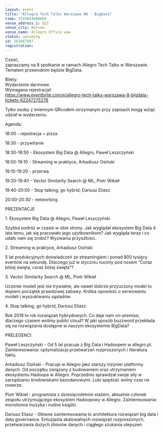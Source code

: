 ```yaml
---
layout: event
title: "Allegro Tech Talks Warszawa #8 - BigData"
time: 1559664000000
venue_address_1: Q22
venue_city: Warsaw
venue_name: Allegro Office waw
status: upcoming
id: 261667607
registration: 
---
```


<p>Cześć,<br />zapraszamy na 8 spotkanie w ramach Allegro Tech Talks w Warszawie. Tematem przewodnim będzie BigData.</p>
<p>Bilety:<br />Wydarzenie darmowe.<br />Wymagana rejestracja!<br /><a href="https://www.eventbrite.com/e/allegro-tech-talks-warszawa-8-bigdata-tickets-62247275276" class="linkified">https://www.eventbrite.com/e/allegro-tech-talks-warszawa-8-bigdata-tickets-62247275276</a></p>
<p>Tylko osoby z imiennym QRcodem otrzymanym przy zapisach mogą wziąć udział w wydarzeniu.</p>
<p>Agenda:</p>
<p>18:00 - rejestracja + pizza</p>
<p>18:30 - przywitanie</p>
<p>18:30-18:50 - Ekosystem Big Data @ Allegro, Paweł Leszczyński</p>
<p>18:50-19:10 - Streaming w praktyce, Arkadiusz Osiński</p>
<p>19:10-19:20 - przerwa</p>
<p>19:20-19:40 - Vector Similarity Search @ ML, Piotr Wikieł</p>
<p>19:40-20:00 - Stop talking, go hybrid, Dariusz Eliasz</p>
<p>20:00-20:30 - networking</p>
<p>PREZENTACJE</p>
<p>1. Ekosystem Big Data @ Allegro, Paweł Leszczyński</p>
<p>Szybka podróż w czasie w obie strony. Jak wyglądał ekosystem Big Data 4 lata temu, jak się pracowało jego użytkownikom? Jak wygląda teraz i co udało nam się zrobić? Wyzwania przyszłości.</p>
<p>2. Streaming w praktyce, Arkadiusz Osiński</p>
<p>5 lat produkcyjnych doświadczeń ze streamingiem i ponad 800 tysięcy eventów na sekundę. Dlaczego już w styczniu nucimy pod nosem “Coraz bliżej święta, coraz bliżej święta”?</p>
<p>3. Vector Similarity Search @ ML, Piotr Wikieł</p>
<p>Uczenie modeli jest nie trywialne, ale nawet dobrze przyuczony model to dopiero początek prawdziwej zabawy. Krótka opowieść o serwowaniu modeli i wyszukiwaniu sąsiadów.</p>
<p>4. Stop talking, go hybrid, Dariusz Eliasz</p>
<p>Rok 2019 to rok rozwiązań hybrydowych. Co daje nam on-premise, dlaczego czasem wolimy public cloud? W jaki sposób buzzword przekłada się na rozwiązania dostępne w naszym ekosystemie BigData?</p>
<p>PRELEGENCI</p>
<p>Paweł Leszczyński - Od 5 lat pracuje z Big Data i Hadoopem w allegro.pl. Zainteresowania: optymalizacja przetwarzań rozproszonych i literatura faktu.</p>
<p>Arkadiusz Osiński - Pracuje w Allegro jako starszy inżynier platformy danych. Od początku związany z budowaniem oraz utrzymaniem ekosystemu Hadoopa w Allegro. Poprzednio sprawdzał swoje siły w zarządzaniu środowiskami bazodanowymi. Lubi spędzać wolny czas na rowerze.</p>
<p>Piotr Wikieł - programista z dziesięcioletnim stażem, aktualnie członek zespołu utrzymującego ekosystem Hadoopowy w Allegro. Zainteresowania: monotonna muzyka i nudne książki.</p>
<p>Dariusz Eliasz - Główne zainteresowania to architektura rozwiązań big data i data governance. Entuzjasta skalowalnych rozwiązań rozproszonych, przetwarzania dużych zbiorów danych i ciągłego szukania ulepszeń.</p>
